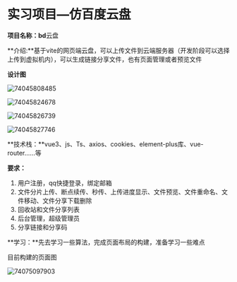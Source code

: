 # 实习项目—仿百度云盘

**项目名称：bd**云盘  

**介绍:**基于vite的网页端云盘，可以上传文件到云端服务器（开发阶段可以选择上传到虚拟机内），可以生成链接分享文件，也有页面管理或者预览文件

**设计图**

![74045808485](C:\Users\zxh\AppData\Local\Temp\1740921468113.png)

![74045824678](C:\Users\zxh\AppData\Local\Temp\1740458246788.png)

![74045826739](C:\Users\zxh\AppData\Local\Temp\1740458267398.png)

![74045827746](C:\Users\zxh\AppData\Local\Temp\1740458277468.png)



**技术栈：**vue3、js、Ts、axios、cookies、element-plus库、vue-router......等

**要求：**

1. 用户注册，qq快捷登录，绑定邮箱
2. 文件分片上传、断点续传、秒传、上传进度显示、文件预览、文件重命名、文件移动、文件分享下载删除
3. 回收站和文件分享列表
4. 后台管理，超级管理员
5. 分享链接和分享码

**学习：**先去学习一些算法，完成页面布局的构建，准备学习一些难点





目前构建的页面图

![74075097903](C:\Users\zxh\AppData\Local\Temp\1740750979031.png)







































